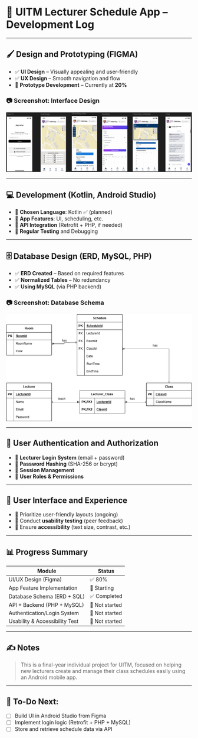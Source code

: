# 📱 UITM Lecturer Schedule App – Development Log

---

## 🖌️ Design and Prototyping (FIGMA)
- ✅ **UI Design** – Visually appealing and user-friendly
- ✅ **UX Design** – Smooth navigation and flow
- 🔄 **Prototype Development** – Currently at **20%**

### 📷 Screenshot: Interface Design
![UI Screenshot](screenshot/interfacedesign.png)

---

## 💻 Development (Kotlin, Android Studio)
- 🔲 **Chosen Language**: Kotlin ✅ (planned)
- 🔲 **App Features**: UI, scheduling, etc.
- 🔲 **API Integration** (Retrofit + PHP, if needed)
- 🔲 **Regular Testing** and Debugging

---

## 🗄️ Database Design (ERD, MySQL, PHP)
- ✅ **ERD Created** – Based on required features
- ✅ **Normalized Tables** – No redundancy
- ✅ **Using MySQL** (via PHP backend)

### 📷 Screenshot: Database Schema
![ERD Screenshot](screenshot/mobileappdatabase.png)

---

## 🔐 User Authentication and Authorization
- 🔲 **Lecturer Login System** (email + password)
- 🔲 **Password Hashing** (SHA-256 or bcrypt)
- 🔲 **Session Management**
- 🔲 **User Roles & Permissions**

---

## 🧠 User Interface and Experience
- 🔲 Prioritize user-friendly layouts (ongoing)
- 🔲 Conduct **usability testing** (peer feedback)
- 🔲 Ensure **accessibility** (text size, contrast, etc.)

---

## 📊 Progress Summary

| Module                         | Status       |
|--------------------------------|--------------|
| UI/UX Design (Figma)           | ✅ 80%        |
| App Feature Implementation     | 🔲 Starting   |
| Database Schema (ERD + SQL)    | ✅ Completed  |
| API + Backend (PHP + MySQL)    | 🔲 Not started|
| Authentication/Login System    | 🔲 Not started|
| Usability & Accessibility Test | 🔲 Not started|

---

## ✍️ Notes
> This is a final-year individual project for UITM, focused on helping new lecturers create and manage their class schedules easily using an Android mobile app.

---

## 🚧 To-Do Next:
- [ ] Build UI in Android Studio from Figma
- [ ] Implement login logic (Retrofit + PHP + MySQL)
- [ ] Store and retrieve schedule data via API
